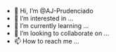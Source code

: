 - 👋 Hi, I’m @AJ-Prudenciado
- 👀 I’m interested in ...
- 🌱 I’m currently learning ...
- 💞️ I’m looking to collaborate on ...
- 📫 How to reach me ...

<!---
AJ-Prudenciado/AJ-Prudenciado is a ✨ special ✨ repository because its `README.md` (this file) appears on your GitHub profile.
You can click the Preview link to take a look at your changes.
--->
